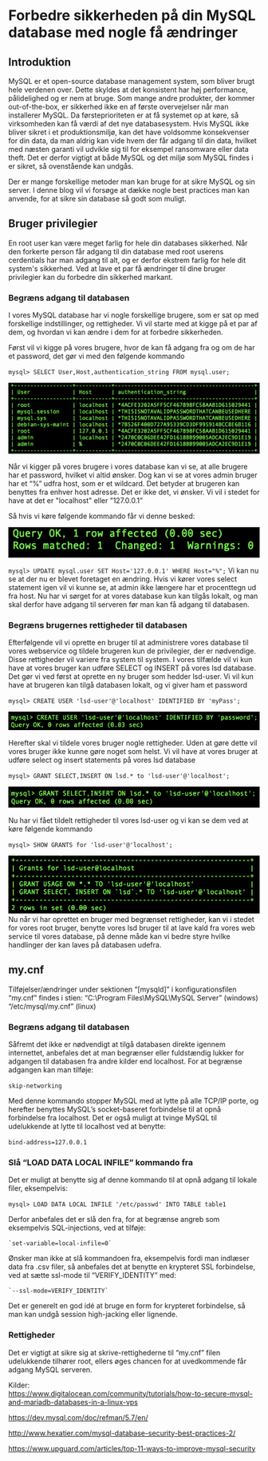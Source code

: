 # Forbedre sikkerheden på din MySQL database med nogle få ændringer #
## Introduktion ##

MySQL er et open-source database management system, som bliver brugt hele verdenen over. Dette skyldes at det konsistent har høj performance, pålidelighed og er nem at bruge.
Som mange andre produkter, der kommer out-of-the-box, er sikkerhed ikke en af første overvejelser når man installerer MySQL. Da førsteprioriteten er at få systemet op at køre, så virksomheden kan få værdi af det nye databasesystem.
Hvis MySQL ikke bliver sikret i et produktionsmiljø, kan det have voldsomme konsekvenser for din data, da man aldrig kan vide hvem der får adgang til din data, hvilket med næsten garanti vil udvikle sig til for eksempel ransomware eller data theft.
Det er derfor vigtigt at både MySQL og det miljø som MySQL findes i er sikret, så ovenstående kan undgås.

Der er mange forskellige metoder man kan bruge for at sikre MySQL og sin server. I denne blog vil vi forsøge at dække nogle best practices man kan anvende, for at sikre sin database så godt som muligt.
## Bruger privilegier ##
En root user kan være meget farlig for hele din databases sikkerhed. 
Når den forkerte person får adgang til din database med root userens cerdentials har man adgang til alt, og er derfor ekstrem farlig for hele dit system's sikkerhed.
Ved at lave et par få ændringer til dine bruger privilegier kan du forbedre din sikkerhed markant. 
### Begræns adgang til databasen ###
I vores MySQL database har vi nogle forskellige brugere, som er sat op med forskellige indstillinger, og rettigheder.
Vi vil starte med at kigge på et par af dem, og hvordan vi kan ændre i dem for at forbedre sikkerheden.

Først vil vi kigge på vores brugere, hvor de kan få adgang fra og om de har et password, det gør vi med den følgende kommando

`mysql> SELECT User,Host,authentication_string FROM mysql.user;`

![select users](/images/users.png)

Når vi kigger på vores brugere i vores database kan vi se, at alle brugere har et password, hvilket vi altid ønsker. Dog kan vi se at vores admin bruger har et “%” udfra host, som er et wildcard. Det betyder at brugeren kan benyttes fra enhver host adresse. Det er ikke det, vi ønsker. Vi vil i stedet for have at det er "localhost" eller ”127.0.0.1” 

Så hvis vi køre følgende kommando får vi denne besked:

![change output](/images/change.png)

`mysql> UPDATE mysql.user SET Host='127.0.0.1' WHERE Host="%";`
Vi kan nu se at der nu er blevet foretaget en ændring. Hvis vi kører vores select statement igen vil vi kunne se, at admin ikke længere har et procenttegn ud fra host.
Nu har vi sørget for at vores database kun kan tilgås lokalt, og man skal derfor have adgang til serveren før man kan få adgang til databasen.
### Begræns brugernes rettigheder til databasen ###
Efterfølgende vil vi oprette en bruger til at administrere vores database til vores webservice og tildele brugeren kun de privilegier, der er nødvendige. Disse rettigheder vil variere fra system til system. 
I vores tilfælde vil vi kun have at vores bruger kan udføre SELECT og INSERT på vores lsd database.
Det gør vi ved først at oprette en ny bruger som hedder lsd-user. Vi vil kun have at brugeren kan tilgå databasen lokalt, og vi giver ham et password 

`mysql> CREATE USER 'lsd-user'@'localhost' IDENTIFIED BY 'myPass';`

![createUser](/images/createUser.png)

Herefter skal vi tildele vores bruger nogle rettigheder. Uden at gøre dette vil vores bruger ikke kunne gøre noget som helst.
Vi vil have at vores bruger at udføre select og insert statements på vores lsd database  

`mysql> GRANT SELECT,INSERT ON lsd.* to 'lsd-user'@'localhost';`

![grant](/images/grant.png)

Nu har vi fået tildelt rettigheder til vores lsd-user  og vi kan se dem ved at køre følgende kommando 

`mysql> SHOW GRANTS for 'lsd-user'@'localhost';`

![grants](/images/grants.png)
Nu når vi har oprettet en bruger med begrænset rettigheder, kan vi i stedet for vores root bruger, benytte vores lsd bruger til at lave kald fra vores web service til vores database, på denne måde kan vi bedre styre hvilke handlinger der kan laves på databasen udefra.   
## my.cnf ##
Tilføjelser/ændringer under sektionen “[mysqld]” i konfigurationsfilen “my.cnf” findes i stien: 
“C:\Program Files\MySQL\MySQL Server” (windows)  
 “/etc/mysql/my.cnf” (linux) 
### Begræns adgang til databasen ###
Såfremt det ikke er nødvendigt at tilgå databasen direkte igennem internettet, anbefales det at man begrænser eller fuldstændig lukker for adgangen til databasen fra andre kilder end localhost. For at begrænse adgangen kan man tilføje:

`skip-networking`

Med denne kommando stopper MySQL med at lytte på alle TCP/IP porte, og herefter benyttes MySQL’s socket-baseret forbindelse til at opnå forbindelse fra localhost. Det er også muligt at tvinge MySQL til udelukkende at lytte til localhost ved at benytte: 

`bind-address=127.0.0.1`
### Slå “LOAD DATA LOCAL INFILE” kommando fra ###
Det er muligt at benytte sig af denne kommando til at opnå adgang til lokale filer, eksempelvis:

`mysql> LOAD DATA LOCAL INFILE '/etc/passwd' INTO TABLE table1`

Derfor anbefales det er slå den fra, for at begrænse angreb som eksempelvis SQL-injections, ved at tilføje:


	`set-variable=local-infile=0`

Ønsker man ikke at slå kommandoen fra, eksempelvis fordi man indlæser data fra .csv filer, så anbefales det at benytte en krypteret SSL forbindelse, ved at sætte ssl-mode til “VERIFY_IDENTITY” med:	

 	`--ssl-mode=VERIFY_IDENTITY`

Det er generelt en god idé at bruge en form for krypteret forbindelse, så man kan undgå session high-jacking eller lignende. 
### Rettigheder ###
Det er vigtigt at sikre sig at skrive-rettighederne til “my.cnf” filen udelukkende tilhører root, ellers øges chancen for at uvedkommende får adgang MySQL serveren.

 Kilder:  
https://www.digitalocean.com/community/tutorials/how-to-secure-mysql-and-mariadb-databases-in-a-linux-vps

https://dev.mysql.com/doc/refman/5.7/en/

http://www.hexatier.com/mysql-database-security-best-practices-2/

https://www.upguard.com/articles/top-11-ways-to-improve-mysql-security
